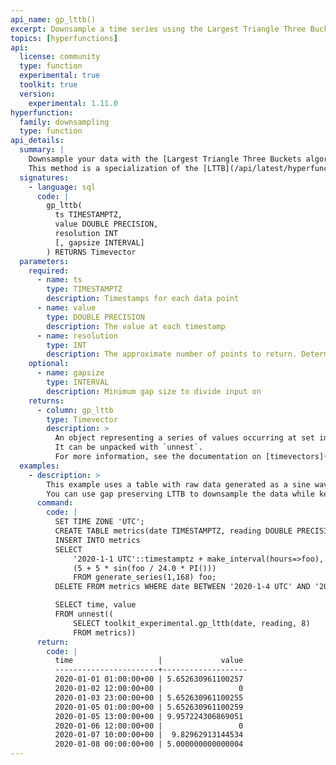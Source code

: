 ```yaml
---
api_name: gp_lttb()
excerpt: Downsample a time series using the Largest Triangle Three Buckets method, while preserving gaps in original data
topics: [hyperfunctions]
api:
  license: community
  type: function
  experimental: true
  toolkit: true
  version:
    experimental: 1.11.0
hyperfunction:
  family: downsampling
  type: function
api_details:
  summary: |
    Downsample your data with the [Largest Triangle Three Buckets algorithm](https://github.com/sveinn-steinarsson/flot-downsample), while preserving gaps in the underlying data.
    This method is a specialization of the [LTTB](/api/latest/hyperfunctions/downsampling#lttb) algorithm.
  signatures:
    - language: sql
      code: |
        gp_lttb(
          ts TIMESTAMPTZ,
          value DOUBLE PRECISION,
          resolution INT
          [, gapsize INTERVAL]
        ) RETURNS Timevector
  parameters:
    required:
      - name: ts
        type: TIMESTAMPTZ
        description: Timestamps for each data point
      - name: value
        type: DOUBLE PRECISION
        description: The value at each timestamp
      - name: resolution
        type: INT
        description: The approximate number of points to return. Determines the horizontal resolution of the resulting graph.
    optional:
      - name: gapsize
        type: INTERVAL
        description: Minimum gap size to divide input on
    returns:
      - column: gp_lttb
        type: Timevector
        description: >
          An object representing a series of values occurring at set intervals from a starting time.
          It can be unpacked with `unnest`.
          For more information, see the documentation on [timevectors](/use-timescale/latest/hyperfunctions/function-pipelines/#timevectors).
  examples:
    - description: >
        This example uses a table with raw data generated as a sine wave, and removes a day from the middle of the data.
        You can use gap preserving LTTB to downsample the data while keeping the bounds of the missing region.
      command:
        code: |
          SET TIME ZONE 'UTC';
          CREATE TABLE metrics(date TIMESTAMPTZ, reading DOUBLE PRECISION);
          INSERT INTO metrics
          SELECT
              '2020-1-1 UTC'::timestamptz + make_interval(hours=>foo),
              (5 + 5 * sin(foo / 24.0 * PI()))
              FROM generate_series(1,168) foo;
          DELETE FROM metrics WHERE date BETWEEN '2020-1-4 UTC' AND '2020-1-5 UTC';

          SELECT time, value
          FROM unnest((
              SELECT toolkit_experimental.gp_lttb(date, reading, 8)
              FROM metrics))
      return:
        code: |
          time                   |             value
          -----------------------+-------------------
          2020-01-01 01:00:00+00 | 5.652630961100257
          2020-01-02 12:00:00+00 |                 0
          2020-01-03 23:00:00+00 | 5.652630961100255
          2020-01-05 01:00:00+00 | 5.652630961100259
          2020-01-05 13:00:00+00 | 9.957224306869051
          2020-01-06 12:00:00+00 |                 0
          2020-01-07 10:00:00+00 |  9.82962913144534
          2020-01-08 00:00:00+00 | 5.000000000000004
---
```


